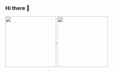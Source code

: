 ### Hi there 👋

<!--
**xyming108/xyming108** is a ✨ _special_ ✨ repository because its `README.md` (this file) appears on your GitHub profile.

Here are some ideas to get you started:

- 🔭 I’m currently working on ...
- 🌱 I’m currently learning ...
- 👯 I’m looking to collaborate on ...
- 🤔 I’m looking for help with ...
- 💬 Ask me about ...
- 📫 How to reach me: ...
- 😄 Pronouns: ...
- ⚡ Fun fact: ...
-->


<a href="https://github.com/xyming108">
  <img align="center" src="https://github-readme-stats.vercel.app/api?username=xyming108&show_icons=true&count_private=true&include_all_commits=true&hide_title=true" style="height: 160px;"/>
</a>
<a href="https://github.com/xyming108">
  <img align="center" src="https://github-readme-stats.vercel.app/api/top-langs/?username=xyming108&layout=compact&card_width=300&hide_title=true" style="height: 160px;"/>
</a>
